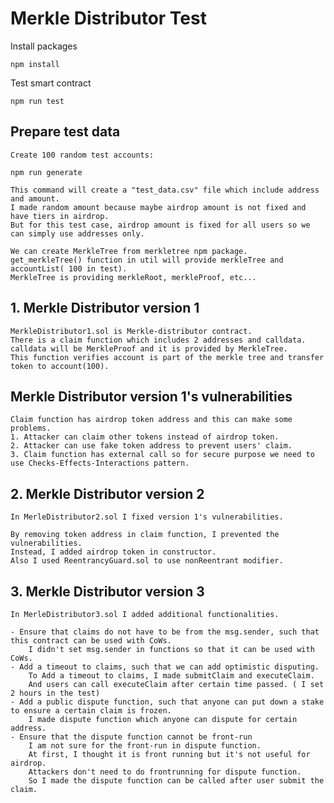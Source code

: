 # Merkle Distributor Test

Install packages

    npm install

Test smart contract

    npm run test

## Prepare test data

    Create 100 random test accounts:

    npm run generate

    This command will create a "test_data.csv" file which include address and amount.
    I made random amount because maybe airdrop amount is not fixed and have tiers in airdrop.
    But for this test case, airdrop amount is fixed for all users so we can simply use addresses only.

    We can create MerkleTree from merkletree npm package.
    get_merkleTree() function in util will provide merkleTree and accountList( 100 in test).
    MerkleTree is providing merkleRoot, merkleProof, etc...

## 1. Merkle Distributor version 1

    MerkleDistributor1.sol is Merkle-distributor contract.
    There is a claim function which includes 2 addresses and calldata.
    calldata will be MerkleProof and it is provided by MerkleTree.
    This function verifies account is part of the merkle tree and transfer token to account(100).

## Merkle Distributor version 1's vulnerabilities

    Claim function has airdrop token address and this can make some problems.
    1. Attacker can claim other tokens instead of airdrop token.
    2. Attacker can use fake token address to prevent users' claim.
    3. Claim function has external call so for secure purpose we need to use Checks-Effects-Interactions pattern.

## 2. Merkle Distributor version 2

    In MerleDistributor2.sol I fixed version 1's vulnerabilities.

    By removing token address in claim function, I prevented the vulnerabilities.
    Instead, I added airdrop token in constructor.
    Also I used ReentrancyGuard.sol to use nonReentrant modifier.

## 3. Merkle Distributor version 3

    In MerleDistributor3.sol I added additional functionalities.

    - Ensure that claims do not have to be from the msg.sender, such that this contract can be used with CoWs.
        I didn't set msg.sender in functions so that it can be used with CoWs.
    - Add a timeout to claims, such that we can add optimistic disputing.
        To Add a timeout to claims, I made submitClaim and executeClaim.
        And users can call executeClaim after certain time passed. ( I set 2 hours in the test)
    - Add a public dispute function, such that anyone can put down a stake to ensure a certain claim is frozen.
        I made dispute function which anyone can dispute for certain address.
    - Ensure that the dispute function cannot be front-run
        I am not sure for the front-run in dispute function.
        At first, I thought it is front running but it's not useful for airdrop.
        Attackers don't need to do frontrunning for dispute function.
        So I made the dispute function can be called after user submit the claim.
